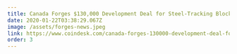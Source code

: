 ```yaml
---
title: Canada Forges $130,000 Development Deal for Steel-Tracking Blockchain
date: 2020-01-22T03:38:29.067Z
image: /assets/forges-news.jpeg
link: https://www.coindesk.com/canada-forges-130000-development-deal-for-steel-tracking-blockchain
order: 3
---
```

